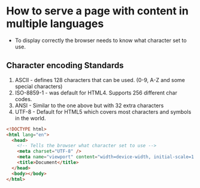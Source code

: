 # How to serve a page with content in multiple languages

- To display correctly the browser needs to know what character set to use.

## Character encoding Standards

1. ASCII - defines 128 characters that can be used. (0-9, A-Z and some special characters)
2. ISO-8859-1 - was default for HTML4. Supports 256 different char codes.
3. ANSI - Similar to the one above but with 32 extra characters
4. UTF-8 - Default for HTML5 which covers most characters and symbols in the world.

```html
<!DOCTYPE html>
<html lang="en">
  <head>
    <!-- Tells the browser what character set to use -->
    <meta charset="UTF-8" />
    <meta name="viewport" content="width=device-width, initial-scale=1.0" />
    <title>Document</title>
  </head>
  <body></body>
</html>
```
